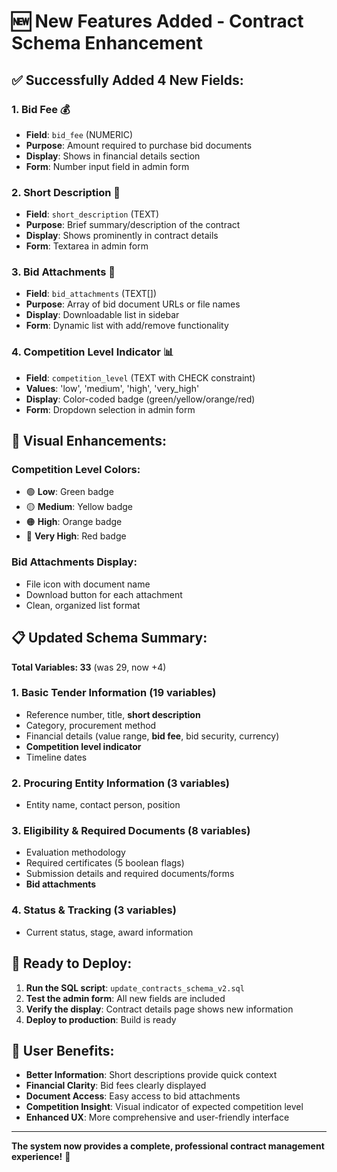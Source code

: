 # 🆕 New Features Added - Contract Schema Enhancement

## ✅ **Successfully Added 4 New Fields:**

### **1. Bid Fee** 💰
- **Field**: `bid_fee` (NUMERIC)
- **Purpose**: Amount required to purchase bid documents
- **Display**: Shows in financial details section
- **Form**: Number input field in admin form

### **2. Short Description** 📝
- **Field**: `short_description` (TEXT)
- **Purpose**: Brief summary/description of the contract
- **Display**: Shows prominently in contract details
- **Form**: Textarea in admin form

### **3. Bid Attachments** 📎
- **Field**: `bid_attachments` (TEXT[])
- **Purpose**: Array of bid document URLs or file names
- **Display**: Downloadable list in sidebar
- **Form**: Dynamic list with add/remove functionality

### **4. Competition Level Indicator** 📊
- **Field**: `competition_level` (TEXT with CHECK constraint)
- **Values**: 'low', 'medium', 'high', 'very_high'
- **Display**: Color-coded badge (green/yellow/orange/red)
- **Form**: Dropdown selection in admin form

## 🎨 **Visual Enhancements:**

### **Competition Level Colors:**
- 🟢 **Low**: Green badge
- 🟡 **Medium**: Yellow badge  
- 🟠 **High**: Orange badge
- 🔴 **Very High**: Red badge

### **Bid Attachments Display:**
- File icon with document name
- Download button for each attachment
- Clean, organized list format

## 📋 **Updated Schema Summary:**

**Total Variables: 33** (was 29, now +4)

### **1. Basic Tender Information (19 variables)**
- Reference number, title, **short description**
- Category, procurement method
- Financial details (value range, **bid fee**, bid security, currency)
- **Competition level indicator**
- Timeline dates

### **2. Procuring Entity Information (3 variables)**
- Entity name, contact person, position

### **3. Eligibility & Required Documents (8 variables)**
- Evaluation methodology
- Required certificates (5 boolean flags)
- Submission details and required documents/forms
- **Bid attachments**

### **4. Status & Tracking (3 variables)**
- Current status, stage, award information

## 🚀 **Ready to Deploy:**

1. **Run the SQL script**: `update_contracts_schema_v2.sql`
2. **Test the admin form**: All new fields are included
3. **Verify the display**: Contract details page shows new information
4. **Deploy to production**: Build is ready

## 🎯 **User Benefits:**

- **Better Information**: Short descriptions provide quick context
- **Financial Clarity**: Bid fees clearly displayed
- **Document Access**: Easy access to bid attachments
- **Competition Insight**: Visual indicator of expected competition level
- **Enhanced UX**: More comprehensive and user-friendly interface

---

**The system now provides a complete, professional contract management experience!** 🎉
